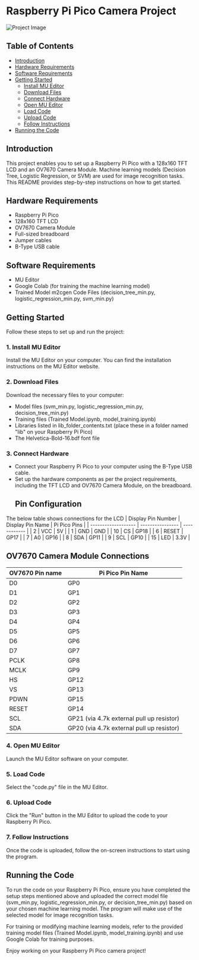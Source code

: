 # Raspberry Pi Pico Camera Project

![Project Image](project_image.jpg)

## Table of Contents

- [Introduction](#introduction)
- [Hardware Requirements](#hardware-requirements)
- [Software Requirements](#software-requirements)
- [Getting Started](#getting-started)
  - [Install MU Editor](#1-install-mu-editor)
  - [Download Files](#2-download-files)
  - [Connect Hardware](#3-connect-hardware)
  - [Open MU Editor](#4-open-mu-editor)
  - [Load Code](#5-load-code)
  - [Upload Code](#6-upload-code)
  - [Follow Instructions](#7-follow-instructions)
- [Running the Code](#running-the-code)

## Introduction

This project enables you to set up a Raspberry Pi Pico with a 128x160 TFT LCD and an OV7670 Camera Module. Machine learning models (Decision Tree, Logistic Regression, or SVM) are used for image recognition tasks. This README provides step-by-step instructions on how to get started.

## Hardware Requirements

- Raspberry Pi Pico
- 128x160 TFT LCD
- OV7670 Camera Module
- Full-sized breadboard
- Jumper cables
- B-Type USB cable

## Software Requirements

- MU Editor
- Google Colab (for training the machine learning model)
- Trained Model m2cgen Code Files (decision_tree_min.py, logistic_regression_min.py, svm_min.py)

## Getting Started

Follow these steps to set up and run the project:

### 1. Install MU Editor

Install the MU Editor on your computer. You can find the installation instructions on the MU Editor website.

### 2. Download Files

Download the necessary files to your computer:

- Model files (svm_min.py, logistic_regression_min.py, decision_tree_min.py)
- Training files (Trained Model.ipynb, model_training.ipynb)
- Libraries listed in lib_folder_contents.txt (place these in a folder named "lib" on your Raspberry Pi Pico)
- The Helvetica-Bold-16.bdf font file

### 3. Connect Hardware

- Connect your Raspberry Pi Pico to your computer using the B-Type USB cable.
- Set up the hardware components as per the project requirements, including the TFT LCD and OV7670 Camera Module, on the breadboard.
  ## Pin Configuration
The below table shows connections for the LCD
| Display Pin Number | Display Pin Name | Pi Pico Pins |
| ------------------- | ---------------- | ------------ |
| 2                   | VCC              | 5V           |
| 1                   | GND              | GND          |
| 10                  | CS               | GP18         |
| 6                   | RESET            | GP17         |
| 7                   | A0               | GP16         |
| 8                   | SDA              | GP11         |
| 9                   | SCL              | GP10         |
| 15                  | LED              | 3.3V         |

## OV7670 Camera Module Connections

| OV7670 Pin name | Pi Pico Pin Name                      |
| --------------- | ------------------------------------- |
| D0              | GP0                                   |
| D1              | GP1                                   |
| D2              | GP2                                   |
| D3              | GP3                                   |
| D4              | GP4                                   |
| D5              | GP5                                   |
| D6              | GP6                                   |
| D7              | GP7                                   |
| PCLK            | GP8                                   |
| MCLK            | GP9                                   |
| HS              | GP12                                  |
| VS              | GP13                                  |
| PDWN            | GP15                                  |
| RESET           | GP14                                  |
| SCL             | GP21 (via 4.7k external pull up resistor) |
| SDA             | GP20 (via 4.7k external pull up resistor) |



### 4. Open MU Editor

Launch the MU Editor software on your computer.

### 5. Load Code

Select the "code.py" file in the MU Editor.

### 6. Upload Code

Click the "Run" button in the MU Editor to upload the code to your Raspberry Pi Pico.

### 7. Follow Instructions

Once the code is uploaded, follow the on-screen instructions to start using the program.

## Running the Code

To run the code on your Raspberry Pi Pico, ensure you have completed the setup steps mentioned above and uploaded the correct model file (svm_min.py, logistic_regression_min.py, or decision_tree_min.py) based on your chosen machine learning model. The program will make use of the selected model for image recognition tasks.

For training or modifying machine learning models, refer to the provided training model files (Trained Model.ipynb, model_training.ipynb) and use Google Colab for training purposes.

Enjoy working on your Raspberry Pi Pico camera project!

